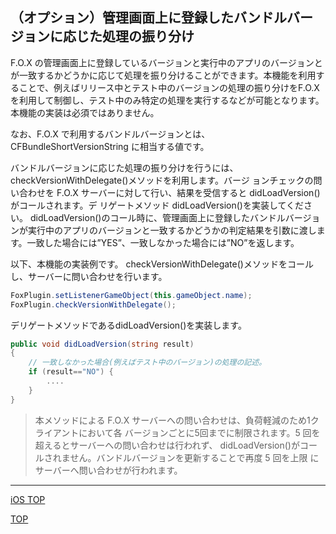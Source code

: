 ## （オプション）管理画面上に登録したバンドルバージョンに応じた処理の振り分け

F.O.X の管理画面上に登録しているバージョンと実行中のアプリのバージョンとが一致するかどうかに応じて処理を振り分けることができます。本機能を利用することで、例えばリリース中とテスト中のバージョンの処理の振り分けをF.O.Xを利用して制御し、テスト中のみ特定の処理を実行するなどが可能となります。
本機能の実装は必須ではありません。

なお、F.O.X で利用するバンドルバージョンとは、CFBundleShortVersionString に相当する値です。


バンドルバージョンに応じた処理の振り分けを行うには、checkVersionWithDelegate()メソッドを利用します。バージ ョンチェックの問い合わせを F.O.X サーバーに対して行い、結果を受信すると didLoadVersion()がコールされます。デ リゲートメソッド didLoadVersion()を実装してください。didLoadVersion()のコール時に、管理画面上に登録したバンドルバージョンが実行中のアプリのバージョンと一致するかどうかの判定結果を引数に渡します。一致した場合には”YES”、一致しなかった場合には”NO”を返します。


以下、本機能の実装例です。
checkVersionWithDelegate()メソッドをコールし、サーバーに問い合わせを行います。

```cs
FoxPlugin.setListenerGameObject(this.gameObject.name);FoxPlugin.checkVersionWithDelegate();
```

デリゲートメソッドであるdidLoadVersion()を実装します。

```cs
public void didLoadVersion(string result){	// 一致しなかった場合(例えばテスト中のバージョン)の処理の記述。
	if (result=="NO") {		....	}}
```

>本メソッドによる F.O.X サーバーへの問い合わせは、負荷軽減のため1クライアントにおいて各 バージョンごとに5回までに制限されます。5 回を超えるとサーバーへの問い合わせは行われず、 didLoadVersion()がコールされません。バンドルバージョンを更新することで再度 5 回を上限 にサーバーへ問い合わせが行われます。

---
[iOS TOP](/lang/ja/doc/integration/ios/README.md)

[TOP](../../README.md)

